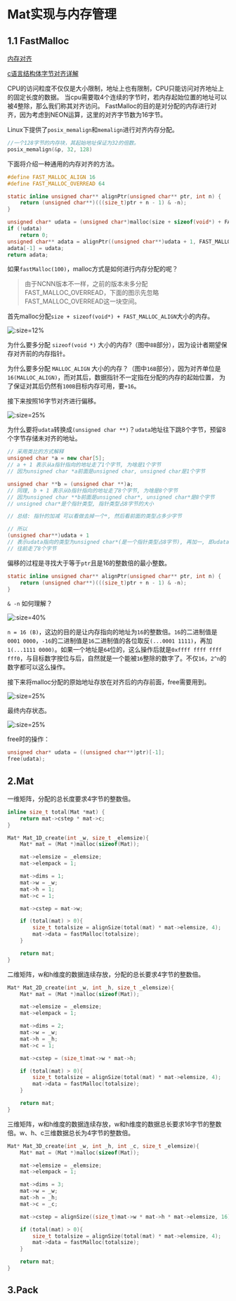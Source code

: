 # Mat实现与内存管理

## 1.1 FastMalloc

[内存对齐](https://developer.ibm.com/articles/pa-dalign/)

[c语言结构体字节对齐详解](https://segmentfault.com/a/1190000039877247)

CPU的访问粒度不仅仅是大小限制，地址上也有限制，CPU只能访问对齐地址上的固定长度的数据。
当cpu需要取4个连续的字节时，若内存起始位置的地址可以被4整除，那么我们称其对齐访问。
FastMalloc的目的是对分配的内存进行对齐，因为考虑到NEON运算，这里的对齐字节数为16字节。

Linux下提供了`posix_memalign`和`memalign`进行对齐内存分配。

```c
//一个128字节的内存块，其起始地址保证为32的倍数。
posix_memalign(&p, 32, 128)
```

下面将介绍一种通用的内存对齐的方法。

```c
#define FAST_MALLOC_ALIGN 16
#define FAST_MALLOC_OVERREAD 64

static inline unsigned char** alignPtr(unsigned char** ptr, int n) {
    return (unsigned char**)(((size_t)ptr + n - 1) & -n);
}

unsigned char* udata = (unsigned char*)malloc(size + sizeof(void*) + FAST_MALLOC_ALIGN + FAST_MALLOC_OVERREAD);
if (!udata)
    return 0;
unsigned char** adata = alignPtr((unsigned char**)udata + 1, FAST_MALLOC_ALIGN);
adata[-1] = udata;
return adata;
```

如果`fastMalloc(100)`，malloc方式是如何进行内存分配的呢？

> 由于NCNN版本不一样，之前的版本未多分配FAST_MALLOC_OVERREAD，下面的图示先忽略FAST_MALLOC_OVERREAD这一块空间。

首先malloc分配`size + sizeof(void*) + FAST_MALLOC_ALIGN`大小的内存。

![](img/Mat实现与内存管理/fastMalloc_01.png ':size=12%')

为什么要多分配 `sizeof(void *)` 大小的内存?（图中`8B`部分），因为设计者期望保存对齐前的内存指针。

为什么要多分配 `MALLOC_ALIGN` 大小的内存？（图中`16B`部分），因为对齐单位是`16(MALLOC_ALIGN)`，而对其后，数据指针不一定指在分配的内存的起始位置，
为了保证对其后仍然有`100B`目标内存可用，要`+16`。

接下来按照16字节对齐进行偏移。

![](img/Mat实现与内存管理/fastMalloc_02.png ':size=25%')

为什么要将`udata`转换成`(unsigned char **)`？`udata`地址往下跳8个字节，预留8个字节存储未对齐的地址。

```c++
// 采用类比的方式解释
unsigned char *a = new char[5];
// a + 1 表示从a指针指向的地址走了1个字节, 为啥是1个字节
// 因为unsigned char *a前面是unsigned char, unsigned char是1个字节

unsigned char **b = (unsigned char **)a;
// 同理, b + 1 表示从b指针指向的地址走了8个字节, 为啥是8个字节
// 因为unsigned char **b前面是unsigned char*, unsigned char*是8个字节
// unsigned char*是个指针类型, 指针类型占8字节的大小

// 总结: 指针的加减 可以看做去掉一个*, 然后看前面的类型占多少字节

// 所以
(unsigned char**)udata + 1
// 表示udata指向的类型为unsigned char*(是一个指针类型占8字节), 再加一, 即udata从指向的地址
// 往前走了8个字节
```

偏移的过程是寻找大于等于`ptr`且是16的整数倍的最小整数。

```c
static inline unsigned char** alignPtr(unsigned char** ptr, int n) {
    return (unsigned char**)(((size_t)ptr + n - 1) & -n);
}
```

`& -n` 如何理解？

![](img/Mat实现与内存管理/fastMalloc_03.png ':size=40%')

`n = 16 (B)`，这边的目的是让内存指向的地址为`16`的整数倍。`16`的二进制值是 `0001 0000`，`-16`的二进制值是`16`二进制值的各位取反`(...0001 1111)`，再加`1(...1111 0000)`。如果一个地址是`64`位的，这么操作后就是`0xffff ffff ffff fff0`，与目标数字按位与后，自然就是一个能被`16`整除的数字了。不仅`16`，`2^n`的数字都可以这么操作。


接下来将malloc分配的原始地址存放在对齐后的内存前面，free需要用到。

![](img/Mat实现与内存管理/fastMalloc_04.png ':size=25%')


最终内存状态。

![](img/Mat实现与内存管理/fastMalloc_05.png ':size=25%')

free时的操作：

```c
unsigned char* udata = ((unsigned char**)ptr)[-1];
free(udata);
```

## 2.Mat

一维矩阵，分配的总长度要求4字节的整数倍。

```c
inline size_t total(Mat *mat) {
    return mat->cstep * mat->c;
}

Mat* Mat_1D_create(int _w, size_t _elemsize){
    Mat* mat = (Mat *)malloc(sizeof(Mat));

    mat->elemsize = _elemsize;
    mat->elempack = 1;

    mat->dims = 1;
    mat->w = _w;
    mat->h = 1;
    mat->c = 1;

    mat->cstep = mat->w;

    if (total(mat) > 0){
        size_t totalsize = alignSize(total(mat) * mat->elemsize, 4);
        mat->data = fastMalloc(totalsize);
    }

    return mat;
}
```

二维矩阵，w和h维度的数据连续存放，分配的总长要求4字节的整数倍。

```c
Mat* Mat_2D_create(int _w, int _h, size_t _elemsize){
    Mat* mat = (Mat *)malloc(sizeof(Mat));

    mat->elemsize = _elemsize;
    mat->elempack = 1;

    mat->dims = 2;
    mat->w = _w;
    mat->h = _h;
    mat->c = 1;

    mat->cstep = (size_t)mat->w * mat->h;

    if (total(mat) > 0){
        size_t totalsize = alignSize(total(mat) * mat->elemsize, 4);
        mat->data = fastMalloc(totalsize);
    }

    return mat;
}
```

三维矩阵，w和h维度的数据连续存放，w和h维度的数据总长要求16字节的整数倍。w、h、c三维数据总长为4字节的整数倍。

```c
Mat* Mat_3D_create(int _w, int _h, int _c, size_t _elemsize){
    Mat* mat = (Mat *)malloc(sizeof(Mat));

    mat->elemsize = _elemsize;
    mat->elempack = 1;

    mat->dims = 3;
    mat->w = _w;
    mat->h = _h;
    mat->c = _c;

    mat->cstep = alignSize((size_t)mat->w * mat->h * mat->elemsize, 16) / mat->elemsize;

    if (total(mat) > 0){
        size_t totalsize = alignSize(total(mat) * mat->elemsize, 4);
        mat->data = fastMalloc(totalsize);
    }

    return mat;
}
```


## 3.Pack





